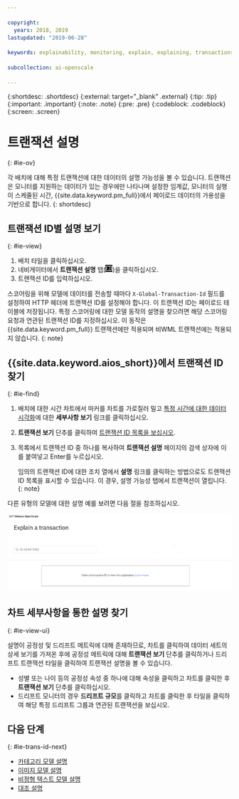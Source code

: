 ```yaml
---

copyright:
  years: 2018, 2019
lastupdated: "2019-06-28"

keywords: explainability, monitoring, explain, explaining, transactions, transaction ID

subcollection: ai-openscale

---
```


{:shortdesc: .shortdesc}
{:external: target="_blank" .external}
{:tip: .tip}
{:important: .important}
{:note: .note}
{:pre: .pre}
{:codeblock: .codeblock}
{:screen: .screen}

# 트랜잭션 설명
{: #ie-ov}

각 배치에 대해 특정 트랜잭션에 대한 데이터의 설명 가능성을 볼 수 있습니다. 트랜잭션은 모니터를 지원하는 데이터가 있는 경우에만 나타나며 설정한 임계값, 모니터의 실행이 스케줄된 시간, {{site.data.keyword.pm_full}}에서 페이로드 데이터의 가용성을 기반으로 합니다.
{: shortdesc}

## 트랜잭션 ID별 설명 보기
{: #ie-view}

1. 배치 타일을 클릭하십시오. 
2. 네비게이터에서 **트랜잭션 설명** 탭(![트랜잭션 설명 탭](images/insight-transact-tab.png))을 클릭하십시오. 
3. 트랜잭션 ID를 입력하십시오. 

스코어링을 위해 모델에 데이터를 전송할 때마다 `X-Global-Transaction-Id` 필드를 설정하여 HTTP 헤더에 트랜잭션 ID를 설정해야 합니다. 이 트랜잭션 ID는 페이로드 테이블에 저장됩니다. 특정 스코어링에 대한 모델 동작의 설명을 찾으려면 해당 스코어링 요청과 연관된 트랜잭션 ID를 지정하십시오. 이 동작은 {{site.data.keyword.pm_full}} 트랜잭션에만 적용되며 비WML 트랜잭션에는 적용되지 않습니다.
{: note}

## {{site.data.keyword.aios_short}}에서 트랜잭션 ID 찾기
{: #ie-find}

1.  배치에 대한 시간 차트에서 마커를 차트를 가로질러 밀고 [특정 시간에 대한 데이터 시각화](/docs/services/ai-openscale?topic=ai-openscale-it-ov#it-vdet)에 대한 **세부사항 보기** 링크를 클릭하십시오.
1.  **트랜잭션 보기** 단추를 클릭하여 [트랜잭션 ID 목록을 보십시오](/docs/services/ai-openscale?topic=ai-openscale-it-ov#it-tra).
1.  목록에서 트랜잭션 ID 중 하나를 복사하여 **트랜잭션 설명** 페이지의 검색 상자에 이를 붙여넣고 Enter를 누르십시오.

    임의의 트랜잭션 ID에 대한 조치 열에서 **설명** 링크를 클릭하는 방법으로도 트랜잭션 ID 목록을 표시할 수 있습니다. 이 경우, 설명 가능성 탭에서 트랜잭션이 열립니다.
    {: note}

  다른 유형의 모델에 대한 설명 예를 보려면 다음 절을 참조하십시오.

  ![설명 가능성 트랜잭션 ID](images/insight-explain-trans-id.png)

## 차트 세부사항을 통한 설명 찾기
{: #ie-view-ui}

설명이 공정성 및 드리프트 메트릭에 대해 존재하므로, 차트를 클릭하여 데이터 세트의 상세 보기를 가져온 후에 공정성 메트릭에 대해 **트랜잭션 보기** 단추를 클릭하거나 드리프트 트랜잭션 타일을 클릭하여 트랜잭션 설명을 볼 수 있습니다. 

- 성별 또는 나이 등의 공정성 속성 중 하나에 대해 속성을 클릭하고 차트를 클릭한 후 **트랜잭션 보기** 단추를 클릭하십시오. 
- 드리프트 모니터의 경우 **드리프트 규모**를 클릭하고 차트를 클릭한 후 타일을 클릭하여 해당 특정 드리프트 그룹과 연관된 트랜잭션을 보십시오. 

## 다음 단계
{: #ie-trans-id-next}

- [카테고리 모델 설명](/docs/services/ai-openscale?topic=ai-openscale-ie-class)
- [이미지 모델 설명](/docs/services/ai-openscale?topic=ai-openscale-ie-image)
- [비정형 텍스트 모델 설명](/docs/services/ai-openscale?topic=ai-openscale-ie-unstruct)
- [대조 설명](/docs/services/ai-openscale?topic=ai-openscale-ie-pp-pn)
